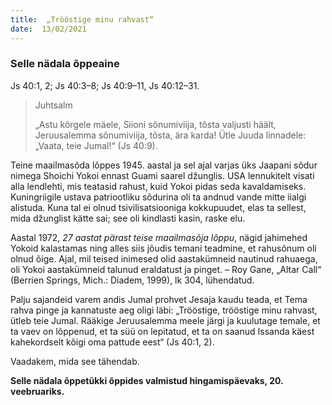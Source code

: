 ```yaml
---
title:  „Trööstige minu rahvast“  
date:  13/02/2021  
---
```


### Selle nädala õppeaine
Js 40:1, 2; Js 40:3–8; Js 40:9–11, Js 40:12–31.

> <p>Juhtsalm</p>
> „Astu kõrgele mäele, Siioni sõnumiviija, tõsta valjusti häält, Jeruusalemma sõnumiviija, tõsta, ära karda! Ütle Juuda linnadele: „Vaata, teie Jumal!“ (Js 40:9).

Teine maailmasõda lõppes 1945. aastal ja sel ajal varjas üks Jaapani sõdur nimega Shoichi Yokoi ennast Guami saarel džunglis. USA lennukitelt visati alla lendlehti, mis teatasid rahust, kuid Yokoi pidas seda kavaldamiseks. Kuningriigile ustava patriootliku sõdurina oli ta andnud vande mitte iialgi alistuda. Kuna tal ei olnud tsivilisatsiooniga kokkupuudet, elas ta sellest, mida džunglist kätte sai; see oli kindlasti kasin, raske elu.

Aastal 1972, _27_ _aastat pärast teise maailmasõja lõppu_, nägid jahimehed Yokoid kalastamas ning alles siis jõudis temani teadmine, et rahusõnum oli olnud õige. Ajal, mil teised inimesed olid aastakümneid nautinud rahuaega, oli Yokoi aastakümneid talunud eraldatust ja pinget. – Roy Gane, „Altar Call“ (Berrien Springs, Mich.: Diadem, 1999), lk 304, lühendatud.

Palju sajandeid varem andis Jumal prohvet Jesaja kaudu teada, et Tema rahva pinge ja kannatuste aeg oligi läbi: „Trööstige, trööstige minu rahvast, ütleb teie Jumal. Rääkige Jeruusalemma meele järgi ja kuulutage temale, et ta vaev on lõppenud, et ta süü on lepitatud, et ta on saanud Issanda käest kahekordselt kõigi oma pattude eest“ (Js 40:1, 2).

Vaadakem, mida see tähendab.

__Selle nädala õppetükki õppides valmistud hingamispäevaks, 20. veebruariks.__
